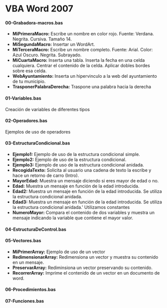 # VBA Word 2007
#### 00-Grabadora-macros.bas
- **MiPrimeraMacro:** Escribe un nombre en color rojo. Fuente: Verdana. Negrita. Cursiva. Tamaño 14.
- **MiSegundaMacro:** Insertar un WordArt.
- **MiTerceraMacro:** Escribe un nombre completo. Fuente: Arial. Color: Azul Oscuro. Negrita. Subrayado.
- **MiCuartaMacro:** Inserta una tabla. Inserta la fecha en una celda cualquiera. Centrar el contenido de la celda. Aplicar dobles bordes sobre esa celda.
- **WebAyuntamiento:** Inserta un hipervinculo a la web del ayuntamiento de tu municipio.
- **TrasponerPalabraDerecha:** Traspone una palabra hacia la derecha

#### 01-Variables.bas
Creación de variables de diferentes tipos

#### 02-Operadores.bas
Ejemplos de uso de operadores

#### 03-EstructuraCondicional.bas
- **Ejemplo1:** Ejemplo de uso de la estructura condicional simple.
- **Ejemplo2:** Ejemplo de uso de la estructura condicional.
- **Ejemplo3:** Ejemplo de uso de la estructura condicional anidada.
- **RecogidaTexto:** Solicita al usuario una cadena de texto la escribe y hace un retorno de carro (Intro).
- **MayorEdad:** Muestra un mensaje diciendo si eres mayor de edad o no.	
- **Edad:** Muestra un mensaje en función de la edad introducida.
- **Edad2:** Muestra un mensaje en función de la edad introducida. Se utiliza la estructura condicional anidada.
- **Edad3:** Muestra un mensaje en función de la edad introducida. Se utiliza la estructura condicional anidada.'       Utilizamos constantes
- **NumeroMayor:** Compara el contenido de dos variables y muestra un mensaje indicando la variable que contiene el mayor valor.


#### 04-EstructuraDeControl.bas

#### 05-Vectores.bas
- **MiPrimerArray:** Ejemplo de uso de un vector
- **RedimensionarArray:** Redimensiona un vector y muestra su contenido en un mensaje.
- **PreservarArray:** Rediminsiona un vector preservando su contenido.
- **RecorrerArray:** Imprime el contenido de un vector en un documento de word.

#### 06-Procedimientos.bas
#### 07-Funciones.bas